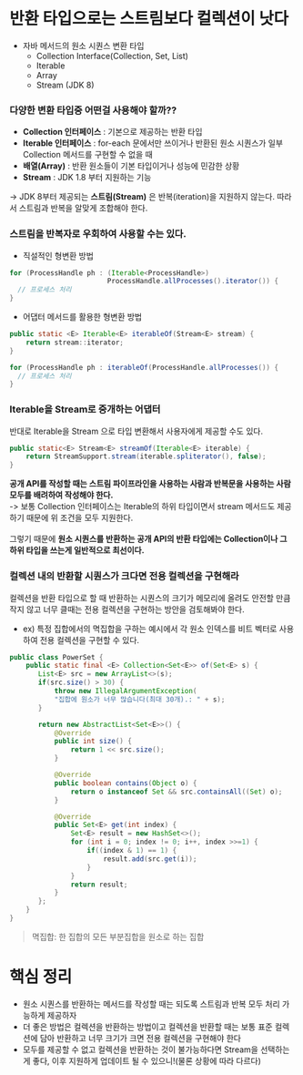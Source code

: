 # 반환 타입으로는 스트림보다 컬렉션이 낫다

- 자바 메서드의 원소 시퀀스 변환 타입
  - Collection Interface(Collection, Set, List)
  - Iterable
  - Array
  - Stream (JDK 8)

### 다양한 변환 타입중 어떤걸 사용해야 할까??

- **Collection 인터페이스** : 기본으로 제공하는 반환 타입
- **Iterable 인터페이스** : for-each 문에서만 쓰이거나 반환된 원소 시퀀스가 일부 Collection 메서드를 구현할 수 없을 때
- **배열(Array)** : 반환 원소들이 기본 타입이거나 성능에 민감한 상황
- **Stream** : JDK 1.8 부터 지원하는 기능

-> JDK 8부터 제공되는 **스트림(Stream)** 은 반복(iteration)을 지원하지 않는다. 따라서 스트림과 반복을 알맞게 조합해야 한다.

### 스트림을 반복자로 우회하여 사용할 수는 있다.

- 직설적인 형변환 방법
```java
for (ProcessHandle ph : (Iterable<ProcessHandle>) 
                        ProcessHandle.allProcesses().iterator()) {
  // 프로세스 처리
}
```

- 어댑터 메서드를 활용한 형변환 방법
```java
public static <E> Iterable<E> iterableOf(Stream<E> stream) {
	return stream::iterator;
}
```
```java
for (ProcessHandle ph : iterableOf(ProcessHandle.allProcesses()) {
  // 프로세스 처리
}
```

### Iterable<E>을 Stream<E>로 중개하는 어댑터

반대로 Iterable을 Stream 으로 타입 변환해서 사용자에게 제공할 수도 있다.

```java
public static<E> Stream<E> streamOf(Iterable<E> iterable) {
    return StreamSupport.stream(iterable.spliterator(), false);
}
```

**공개 API를 작성할 때는 스트림 파이프라인을 사용하는 사람과 반복문을 사용하는 사람 모두를 배려하여 작성해야 한다.**
<br>
-> 보통 Collection 인터페이스는 Iterable의 하위 타입이면서 stream 메서드도 제공하기 때문에 위 조건을 모두 지원한다.
<br><br>
그렇기 때문에 **원소 시퀀스를 반환하는 공개 API의 반환 타입에는 Collection이나 그 하위 타입을 쓰는게 일반적으로 최선이다.**

### 컬렉션 내의 반환할 시퀀스가 크다면 전용 컬렉션을 구현해라

컬렉션을 반환 타입으로 할 때 반환하는 시퀀스의 크기가 메모리에 올려도 안전할 만큼 작지 않고 너무 클때는 전용 컬렉션을 구현하는 방안을 검토해봐야 한다.

- ex) 특정 집합에서의 멱집합을 구하는 예시에서 각 원소 인덱스를 비트 벡터로 사용하여 전용 컬렉션을 구현할 수 있다.

```java
public class PowerSet {
    public static final <E> Collection<Set<E>> of(Set<E> s) {
       List<E> src = new ArrayList<>(s);
       if(src.size() > 30) {
           throw new IllegalArgumentException(
           "집합에 원소가 너무 많습니다(최대 30개).: " + s);
       }

       return new AbstractList<Set<E>>() {
           @Override
           public int size() {
               return 1 << src.size();
           }

           @Override
           public boolean contains(Object o) {
               return o instanceof Set && src.containsAll((Set) o);
           }

           @Override
           public Set<E> get(int index) {
               Set<E> result = new HashSet<>();
               for (int i = 0; index != 0; i++, index >>=1) {
                   if((index & 1) == 1) {
                       result.add(src.get(i));
                   }
               }
               return result;
           }
       };
    }
}
```

>멱집합: 한 집합의 모든 부분집합을 원소로 하는 집합


# 핵심 정리

- 원소 시퀀스를 반환하는 메서드를 작성할 때는 되도록 스트림과 반복 모두 처리 가능하게 제공하자
- 더 좋은 방법은 컬렉션을 반환하는 방법이고 컬렉션을 반환할 때는 보통 표준 컬렉션에 담아 반환하고 너무 크기가 크면 전용 컬렉션을 구현해야 한다
- 모두를 제공할 수 없고 컬렉션을 반환하는 것이 불가능하다면 Stream을 선택하는게 좋다, 이후 지원하게 업데이트 될 수 있으니!(물론 상황에 따라 다르다)

